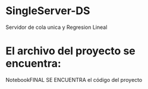 # SingleServer-DS
Servidor de cola unica y Regresion Lineal

# El archivo del proyecto se encuentra:
NotebookFINAL SE ENCUENTRA el código del proyecto
